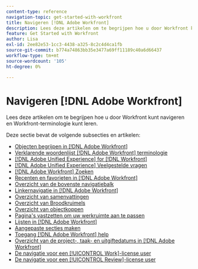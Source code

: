 ```yaml
---
content-type: reference
navigation-topic: get-started-with-workfront
title: Navigeren [!DNL Adobe Workfront]
description: Lees deze artikelen om te begrijpen hoe u door Workfront kunt navigeren en Workfront-terminologie kunt leren.
feature: Get Started with Workfront
author: Lisa
exl-id: 2ee82e53-1cc3-4438-a325-8c2c4d4ca1fb
source-git-commit: b774a74863bb35e3477a69ff11189c40a6d66437
workflow-type: tm+mt
source-wordcount: '105'
ht-degree: 0%

---
```


# Navigeren [!DNL Adobe Workfront]

Lees deze artikelen om te begrijpen hoe u door Workfront kunt navigeren en Workfront-terminologie kunt leren.

Deze sectie bevat de volgende subsecties en artikelen:

* [Objecten begrijpen in [!DNL Adobe Workfront]](../../workfront-basics/navigate-workfront/workfront-navigation/understand-objects.md)
* [Verklarende woordenlijst [!DNL Adobe Workfront] terminologie](../../workfront-basics/navigate-workfront/workfront-navigation/workfront-terminology-glossary.md)
* [[!DNL Adobe Unified Experience] for [!DNL Workfront]](/help/quicksilver/workfront-basics/navigate-workfront/workfront-navigation/adobe-unified-experience.md)
* [[!DNL Adobe Unified Experience] Veelgestelde vragen](/help/quicksilver/workfront-basics/navigate-workfront/workfront-navigation/unified-experience-faq.md)
* [[!DNL Adobe Workfront] Zoeken](../../workfront-basics/navigate-workfront/search/search.md)
* [Recenten en favorieten in [!DNL Adobe Workfront]](../../workfront-basics/navigate-workfront/recent-and-favorites/recent-and-favorites.md)
* [Overzicht van de bovenste navigatiebalk](../../workfront-basics/the-new-workfront-experience/global-navigation-overview.md)
* [Linkernavigatie in [!DNL Adobe Workfront]](../../workfront-basics/the-new-workfront-experience/simplified-left-navigation.md)
* [Overzicht van samenvattingen](../../workfront-basics/the-new-workfront-experience/summary-overview.md)
* [Overzicht van Broodkruimels](../../workfront-basics/the-new-workfront-experience/breadcrumb-overview.md)
* [Overzicht van objectkoppen](../../workfront-basics/the-new-workfront-experience/new-object-headers.md)
* [Pagina&#39;s vastzetten om uw werkruimte aan te passen](../../workfront-basics/the-new-workfront-experience/pin-pages.md)
* [Lijsten in [!DNL Adobe Workfront]](../../workfront-basics/navigate-workfront/use-lists/lists.md)
* [Aangepaste secties maken](/help/quicksilver/workfront-basics/manage-your-account-and-profile/configuring-your-user-profile/create-custom-tabs.md)
* [Toegang [!DNL Adobe Workfront] help](../../workfront-basics/navigate-workfront/workfront-navigation/access-workfront-help.md)
* [Overzicht van de project-, taak- en uitgiftedatums in [!DNL Adobe Workfront]](../../workfront-basics/navigate-workfront/workfront-navigation/definitions-pti-dates.md)
* [De navigatie voor een [!UICONTROL Work]-license user](../../workfront-basics/navigate-workfront/workfront-navigation/worker-global-navigation-bar.md)
* [De navigatie voor een [!UICONTROL Review]-license user](../../workfront-basics/navigate-workfront/workfront-navigation/reviewer-global-navigation-bar.md)
